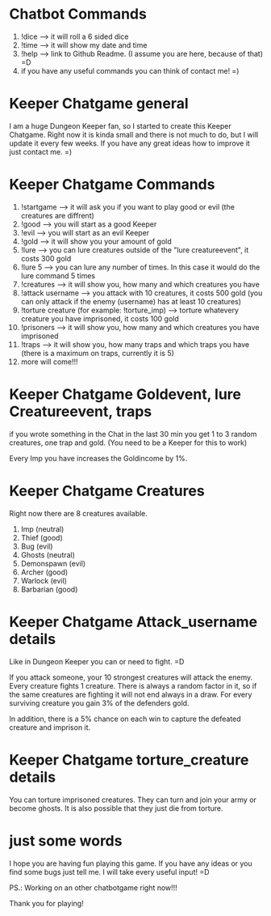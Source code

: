 # Chatbot Commands

1. !dice --> it will roll a 6 sided dice
2. !time --> it will show my date and time
3. !help --> link to Github Readme. (I assume you are here, because of that) =D
4. if you have any useful commands you can think of contact me! =)



# Keeper Chatgame general

I am a huge Dungeon Keeper fan, so I started to create this Keeper Chatgame.
Right now it is kinda small and there is not much to do, but I will update it every few weeks.
If you have any great ideas how to improve it just contact me. =)



# Keeper Chatgame Commands

1. !startgame --> it will ask you if you want to play good or evil (the creatures are diffrent)
2. !good --> you will start as a good Keeper
3. !evil --> you will start as an evil Keeper
4. !gold --> it will show you your amount of gold
5. !lure --> you can lure creatures outside of the "lure creatureevent", it costs 300 gold
6. !lure 5 --> you can lure any number of times. In this case it would do the lure command 5 times
7. !creatures --> it will show you, how many and which creatures you have
8. !attack username --> you attack with 10 creatures, it costs 500 gold (you can only attack if the enemy (username) has at least 10 creatures)
9. !torture creature (for example: !torture_imp) --> torture whatevery creature you have imprisoned, it costs 100 gold
10. !prisoners --> it will show you, how many and which creatures you have imprisoned
11. !traps --> it will show you, how many traps and which traps you have (there is a maximum on traps, currently it is 5)
12. more will come!!!



# Keeper Chatgame Goldevent, lure Creatureevent, traps

if you wrote something in the Chat in the last 30 min you get 1 to 3 random creatures, one trap and gold. (You need to be a Keeper for this to work)

Every Imp you have increases the Goldincome by 1%.


# Keeper Chatgame Creatures

Right now there are 8 creatures available.

1. Imp (neutral)
2. Thief (good)
3. Bug (evil)
4. Ghosts (neutral)
5. Demonspawn (evil)
6. Archer (good)
7. Warlock (evil)
8. Barbarian (good)



# Keeper Chatgame Attack_username details

Like in Dungeon Keeper you can or need to fight. =D

If you attack someone, your 10 strongest creatures will attack the enemy. Every creature fights 1 creature. There is always a random factor in it, so if the same creatures are fighting it will not end always in a draw.
For every surviving creature you gain 3% of the defenders gold.

In addition, there is a 5% chance on each win to capture the defeated creature and imprison it.



# Keeper Chatgame torture_creature details

You can torture imprisoned creatures. They can turn and join your army or become ghosts. It is also possible that they just die from torture.



# just some words

I hope you are having fun playing this game. If you have any ideas or you find some bugs just tell me. I will take every useful input! =D

PS.: Working on an other chatbotgame right now!!!

Thank you for playing!
